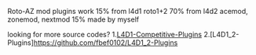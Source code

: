 Roto-AZ mod plugins work
15% from l4d1 roto1+2
70% from l4d2 acemod, zonemod, nextmod
15% made by myself

looking for more source codes?
1.[L4D1-Competitive-Plugins](https://github.com/fbef0102/L4D1-Competitive-Plugins)
2.[L4D1_2-Plugins]https://github.com/fbef0102/L4D1_2-Plugins